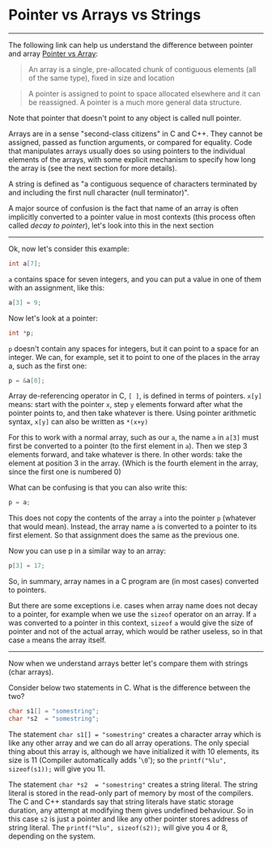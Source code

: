# Pointer vs Arrays vs Strings

---

The following link can help us understand the difference between pointer and array [Pointer vs Array](http://www.c-faq.com/aryptr/practdiff.html):

> An array is a single, pre-allocated chunk of contiguous elements (all of the same type),
fixed in size and location

> A pointer is assigned to point to space allocated elsewhere and it can be reassigned. A pointer
is a much more general data structure.

Note that pointer that doesn't point to any object is called null pointer.

Arrays are in a sense "second-class citizens" in C and C++. They cannot be assigned, passed as function arguments, or compared for equality. Code that manipulates arrays usually does so using pointers to the individual elements of the arrays, with some explicit mechanism to specify how long the array is (see the next section for more details).

A string is defined as "a contiguous sequence of characters terminated by and including the first null character (null terminator)".

A major source of confusion is the fact that name of an array is often implicitly converted to a pointer value in most contexts (this process often called *decay to pointer*), let's look into this in the next section

---

Ok, now let's consider this example:
```c
int a[7];
```
`a` contains space for seven integers, and you can put a value in one of them with an assignment, like this:
```c
a[3] = 9;
```
Now let's look at a pointer:
```c
int *p;
```
`p` doesn't contain any spaces for integers, but it can point to a space for an integer. We can, for example, set it to point to one of the places in the array a, such as the first one:

```c
p = &a[0];
```

Array de-referencing operator in C, `[ ]`, is defined in terms of pointers. `x[y]` means: start with the pointer `x`, step `y` elements forward after what the pointer points to, and then take whatever is there. Using pointer arithmetic syntax, `x[y]` can also be written as `*(x+y)`

For this to work with a normal array, such as our `a`, the name `a` in `a[3]` must first be converted to a pointer (to the first element in `a`). Then we step 3 elements forward, and take whatever is there. In other words: take the element at position 3 in the array. (Which is the fourth element in the array, since the first one is numbered 0)

What can be confusing is that you can also write this:

```c
p = a;
```
This does not copy the contents of the array `a` into the pointer `p` (whatever that would mean). Instead, the array name `a` is converted to a pointer to its first element. So that assignment does the same as the previous one.

Now you can use p in a similar way to an array:
```c
p[3] = 17;
```
So, in summary, array names in a C program are (in most cases) converted to pointers.

But there are some exceptions i.e. cases when array name does not decay to a pointer, for example when we use the `sizeof` operator on an array. If `a` was converted to a pointer in this context, `sizeof` `a` would give the size of pointer and not of the actual array, which would be rather useless, so in that case `a` means the array itself.

---

Now when we understand arrays better let's compare them with strings (char arrays).

Consider below two statements in C. What is the difference between the two?
```c
char s1[] = "somestring";
char *s2  = "somestring";
```

The statement `char s1[] = "somestring"` creates a character array which is like any other array and we can do all array operations. The only special thing about this array is, although we have initialized it with 10 elements, its size is 11 (Compiler automatically adds '`\0`'); so the `printf("%lu", sizeof(s1));` will give you 11.

The statement `char *s2  = "somestring"` creates a string literal. The string literal is stored in the read-only part of memory by most of the compilers. The C and C++ standards say that string literals have static storage duration, any attempt at modifying them gives undefined behaviour. So in this case `s2` is just a pointer and like any other pointer stores address of string literal. The `printf("%lu", sizeof(s2));` will give you 4 or 8, depending on the system.
